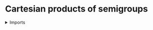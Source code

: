 #  Cartesian products of semigroups

<details><summary>Imports</summary>
```agda
module group-theory.cartesian-products-semigroups where

open import foundation.dependent-pair-types
open import foundation.equality-cartesian-product-types
open import foundation.identity-types
open import foundation.sets
open import foundation.universe-levels

open import group-theory.semigroups
```
</details>

## Idea

The cartesian product of two semigroups `A` and `B` consists of the cartesian product of its underlying sets and the componentwise multiplication

## Definition

```agda
module _
  {l1 l2 : Level} (A : Semigroup l1) (B : Semigroup l2)
  where
  
  set-prod-Semigroup : Set (l1 ⊔ l2)
  set-prod-Semigroup = prod-Set (set-Semigroup A) (set-Semigroup B)

  type-prod-Semigroup : UU (l1 ⊔ l2)
  type-prod-Semigroup = type-Set set-prod-Semigroup

  is-set-type-prod-Semigroup : is-set type-prod-Semigroup
  is-set-type-prod-Semigroup = is-set-type-Set set-prod-Semigroup

  mul-prod-Semigroup :
    type-prod-Semigroup → type-prod-Semigroup → type-prod-Semigroup
  pr1 (mul-prod-Semigroup (pair x1 y1) (pair x2 y2)) = mul-Semigroup A x1 x2
  pr2 (mul-prod-Semigroup (pair x1 y1) (pair x2 y2)) = mul-Semigroup B y1 y2

  associative-mul-prod-Semigroup :
    (x y z : type-prod-Semigroup) →
    Id ( mul-prod-Semigroup (mul-prod-Semigroup x y) z)
       ( mul-prod-Semigroup x (mul-prod-Semigroup y z))
  associative-mul-prod-Semigroup (pair x1 y1) (pair x2 y2) (pair x3 y3) =
    eq-pair
      ( associative-mul-Semigroup A x1 x2 x3)
      ( associative-mul-Semigroup B y1 y2 y3)

  prod-Semigroup : Semigroup (l1 ⊔ l2)
  pr1 prod-Semigroup = set-prod-Semigroup
  pr1 (pr2 prod-Semigroup) = mul-prod-Semigroup
  pr2 (pr2 prod-Semigroup) = associative-mul-prod-Semigroup
```
